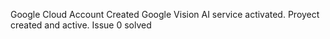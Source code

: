 Google Cloud Account Created
Google Vision AI service activated. Proyect created and active. Issue 0 solved